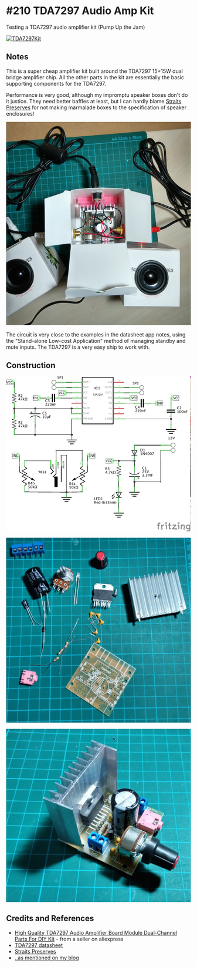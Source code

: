 # #210 TDA7297 Audio Amp Kit

Testing a TDA7297 audio amplifier kit (Pump Up the Jam)

[![TDA7297Kit](https://img.youtube.com/vi/nQl3t_fRrIQ/0.jpg)](https://www.youtube.com/watch?v=nQl3t_fRrIQ)

## Notes

This is a super cheap amplifier kit built around the TDA7297 15+15W dual bridge amplifier chip.
All the other parts in the kit are essentially the basic supporting components for the TDA7297.

Performance is very good, although my impromptu speaker boxes don't do it justice.
They need better baffles at least, but I can hardly blame
[Straits Preserves](http://www.straitspreserves.com/)
for not making marmalade boxes to the specification of speaker enclosures!

![TDA7297Kit_build_case](./assets/TDA7297Kit_build_case.jpg?raw=true)

The circuit is very close to the examples in the datasheet app notes,
using the "Stand-alone Low-cost Application" method of managing standby and mute inputs.
The TDA7297 is a very easy ship to work with.

## Construction

![The Schematic](./assets/TDA7297Kit_schematic.jpg?raw=true)

![TDA7297Kit_parts](./assets/TDA7297Kit_parts.jpg?raw=true)

![The Build](./assets/TDA7297Kit_build.jpg?raw=true)

## Credits and References

* [High Quality TDA7297 Audio Amplifier Board Module Dual-Channel Parts For DIY Kit](https://www.aliexpress.com/item/High-Quality-TDA7297-Audio-Amplifier-Board-Module-Dual-Channel-Parts-For-DIY-Kit/32287173410.html) - from a seller on aliexpress
* [TDA7297 datasheet](http://www2.st.com/content/ccc/resource/technical/document/datasheet/a3/eb/9b/59/dd/26/4a/27/CD00001048.pdf/files/CD00001048.pdf/jcr:content/translations/en.CD00001048.pdf)
* [Straits Preserves](http://www.straitspreserves.com/)
* [..as mentioned on my blog](https://blog.tardate.com/2016/07/littlearduinoprojects210-pump-up-jam.html)

